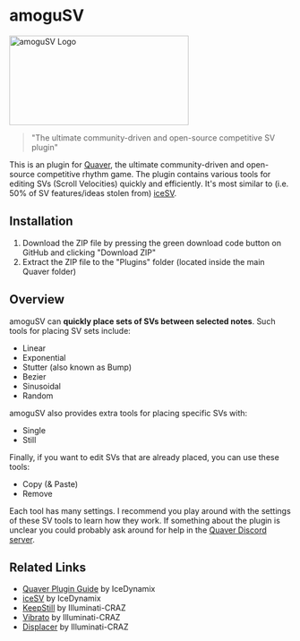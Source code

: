# amoguSV
<img src="https://user-images.githubusercontent.com/53842237/126182216-381a7104-7814-4661-8f80-fcb3a5034398.png" alt="amoguSV Logo" width=320px height=160px>

> "The ultimate community-driven and open-source competitive SV plugin"

This is an plugin for [Quaver](https://github.com/Quaver), the ultimate community-driven and open-source competitive
rhythm game. The plugin contains various tools for editing SVs (Scroll Velocities) quickly and efficiently.
It's most similar to (i.e. 50% of SV features/ideas stolen from) [iceSV](https://github.com/IceDynamix/iceSV).

## Installation
1. Download the ZIP file by pressing the green download code button on GitHub and clicking "Download ZIP"
2. Extract the ZIP file to the "Plugins" folder (located inside the main Quaver folder)

## Overview
amoguSV can **quickly place sets of SVs between selected notes**. Such tools for placing SV sets include:
* Linear
* Exponential
* Stutter (also known as Bump)
* Bezier
* Sinusoidal
* Random

amoguSV also provides extra tools for placing specific SVs with:
* Single
* Still

Finally, if you want to edit SVs that are already placed, you can use these tools:
* Copy (& Paste)
* Remove

Each tool has many settings. I recommend you play around with the settings of these SV tools to learn how they work.
If something about the plugin is unclear you could probably ask around for help in the [Quaver Discord server](https://discord.gg/quaver).

## Related Links
* [Quaver Plugin Guide](https://github.com/IceDynamix/QuaverPluginGuide/blob/master/quaver_plugin_guide.md) by IceDynamix
* [iceSV](https://github.com/IceDynamix/iceSV) by IceDynamix
* [KeepStill](https://github.com/Illuminati-CRAZ/KeepStill) by Illuminati-CRAZ
* [Vibrato](https://github.com/Illuminati-CRAZ/Vibrato) by Illuminati-CRAZ
* [Displacer](https://github.com/Illuminati-CRAZ/Displacer) by Illuminati-CRAZ
